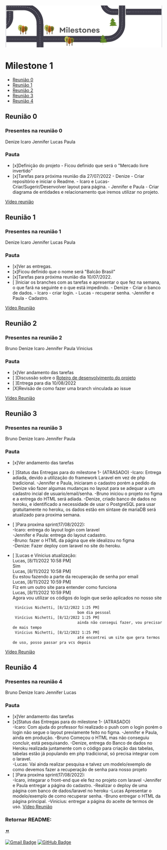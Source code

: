![Banner](../../assets/img/milestones.jpg)

# Milestone 1 


   * [Reunião 0](#reunião-0)
   * [Reunião 1](#reunião-1)
   * [Reunião 2](#reunião-2)
   * [Reunião 3](#reunião-3)
   * [Reunião 4](#reunião-4)
      
## Reunião 0

### Presentes na reunião 0

Denize
Icaro
Jennifer
Lucas
Paula

### Pauta

 - [x]Definição do projeto
        - Ficou definido que será o "Mercado livre invertido"
 - [x]Tarefas para próxima reunião dia 27/07/2022
        - Denize - Criar repositório e iniciar o Readme.
        - Icaro e Lucas- Criar/Sugerir/Desenvolver layout para página.
        - Jennifer e Paula - Criar diagrama de entidades e relacionamento que iremos utilizar no projeto.

[Vídeo reunião](https://youtu.be/zwNY4xk1Ew4)

## Reunião 1

### Presentes na reunião 1

Denize
Icaro
Jennifer
Lucas
Paula

### Pauta

 - [x]Ver as entregas.
 - [x]Ficou definido que o nome será "Balcão Brasil"
 - [x]Tarefas para próxima reunião dia 10/07/2022.
 - [ ]Iniciar os branches com as tarefas e apresentar o que fez na semana, o que fará na seguinte e o que está impedindo.
        - Denize - Criar o banco de dados.
        - Icaro - criar login.
        - Lucas - recuperar senha.
        -Jennifer e Paula - Cadastro.

[Vídeo Reunião](https://youtu.be/gcW30uY1FTc)

## Reunião 2

### Presentes na reunião 2

Bruno
Denize
Icaro
Jennifer
Paula
Vinicius


### Pauta

 - [x]Ver andamento das tarefas
 - [ ]Discussão sobre o [Roteiro de desenvolvimento do projeto](Roteiro.md)
 - [ ]Entrega para dia 10/08/2022
 - [X]Revisão de como fazer uma branch vinculada ao issue

[Vídeo Reunião](https://youtu.be/8Q-Gt0CliZA)


## Reunião 3

### Presentes na reunião 3

Bruno
Denize
Icaro
Jennifer
Paula


### Pauta

 - [x]Ver andamento das tarefas   
 - [ ]Status das Entregas para do milestone 1-   (ATRASADO)
       -Icaro: Entrega adiada, devido a utilização do framework Laravel em vez de php tradicional.
       -Jennifer e Paula, iniciaram o cadastro porém a pedido da Denize vão fazer algumas mudanças no layout para se adequar a um cadastro incial de usuario/email/senha.
       -Bruno iniciou o projeto no figma e a entrega do HTML será adiada.
       -Denize, criado banco de dados no heroku, e identificado a necessidade de usar o PostgreSQL para usar gratuitamente no heroku, os dados estão em sintaxe de mariaDB será atualizado para proxima semana.  
 - [ ]Para proxíma sprint(17/08/2022):   
       -Icaro: entrega do layout login com laravel  
       -Jennifer e Paula: entrega do layout cadastro.  
       -Bruno: fazer o HTML da página que ele idealizou no figma  
       -Denize: Fazer deploy com laravel no site do heroku.  
- [ ]Lucas e Vinicius atualização:    
       Lucas, [8/11/2022 10:58 PM]  
                                   Sim  
       Lucas, [8/11/2022 10:58 PM]  
                                   Eu estou fazendo a parte da recuperação de senha por email   
       Lucas, [8/11/2022 10:59 PM]  
                                   Fiz em um outro site para entender como funciona  
       Lucas, [8/11/2022 10:59 PM]  
                                   Agora vou utilizar os códigos do login que serão aplicados no nosso site  

       Vinícius Nichetti, [8/12/2022 1:25 PM]  
                                   bom dia pessoal  
       Vinícius Nichetti, [8/12/2022 1:25 PM]  
                                   ainda não consegui fazer, vou precisar de mais tempo  
       Vinícius Nichetti, [8/12/2022 1:25 PM]  
                                   até encontrei um site que gera termos de uso, posso passar pra vcs depois   


[Vídeo Reunião](https://www.youtube.com/watch?v=5StYhZOrD2M)

## Reunião 4

### Presentes na reunião 4

Bruno
Denize
Icaro
Jennifer
Lucas

### Pauta

 - [x]Ver andamento das tarefas   
 - [x]Status das Entregas para do milestone 1- (ATRASADO)  
       -Icaro: Com ajuda do professor foi realizado o push com o login porém o login não segue o layout previamente feito no figma.
       -Jennifer e Paula, ainda em produção.
       -Bruno Começou o HTML mas não conseguiu concluir, está pesquisando.
       -Denize, entrega do Banco de dados no Heroku realizada juntamente com o código para criação das tabelas, tabelas estão já populando em php tradicional, só precisa integrar com o laravel.  
       -Lucas: Vai ainda realizar pesquisa e talvez um modelo/exemplo de como devemos fazer a recuperação de senha para nosso projeto
 - [ ]Para proxíma sprint(17/08/2022):  
       -Icaro, integarar o front-end que ele fez no projeto com laravel
       -Jennifer e Paula entregar a página do cadastro.
       -Realizar o deploy de uma página com banco de dados/laravel no heroku
       -Lucas Apresentar o modelo/exemplo de como recuperar senha.
       -Bruno entregar o HTML da página principal.
       -Vinicius: entregar a página do aceite de termos de uso.
[Vídeo Reunião](https://youtu.be/BalyFpXNpkU)  


<!-- rodapé -->
### Retornar README:

  [:rewind:](../../README.md)
  
[![Gmail Badge](https://img.shields.io/badge/Gmail-D14836?style=for-the-badge&logo=gmail&logoColor=white)](mailto:balcao.brasil.adm@gmail.com)
[![GitHub Badge](https://img.shields.io/badge/GitHub-100000?style=for-the-badge&logo=github&logoColor=white)](https://github.com/DeBaFig/ProjetoEntra21-22-PHP)